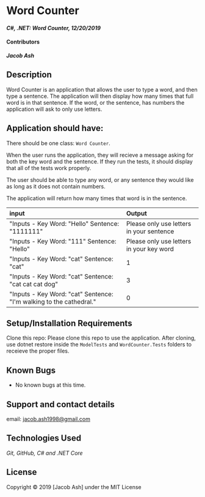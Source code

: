 # Word Counter

#### _C#, .NET: Word Counter, 12/20/2019_

#### Contributors
_**Jacob Ash**_

## Description
Word Counter is an application that allows the user to type a word, and then type a sentence.  The application will then display how many times that full word is in that sentence.  If the word, or the sentence, has numbers the application will ask to only use letters.

## Application should have:

There should be one class: `Word Counter`. 

When the user runs the application, they will recieve a message asking for both the key word and the sentence.  If they run the tests, it should display that all of the tests work properly.

The user should be able to type any word, or any sentence they would like as long as it does not contain numbers.

The application will return how many times that word is in the sentence.


| input | Output |
| :------------- | :------------- |
| "Inputs - Key Word: "Hello" Sentence: "1111111" | Please only use letters in your sentence |
| "Inputs - Key Word: "111" Sentence: "Hello" | Please only use letters in your key word |
| "Inputs - Key Word: "cat" Sentence: "cat" | 1 |
| "Inputs - Key Word: "cat" Sentence: "cat cat cat dog" | 3 |
| "Inputs - Key Word: "cat" Sentence: "I'm walking to the cathedral." | 0 |

## Setup/Installation Requirements

Clone this repo:
Please clone this repo to use the application.  After cloning, use dotnet restore inside the `ModelTests` and `WordCounter.Tests` folders to receieve the proper files.


## Known Bugs
* No known bugs at this time.

## Support and contact details

email: jacob.ash1998@gmail.com

## Technologies Used
_Git, GitHub, C# and .NET Core_


## License
Copyright © 2019 [Jacob Ash] under the MIT License